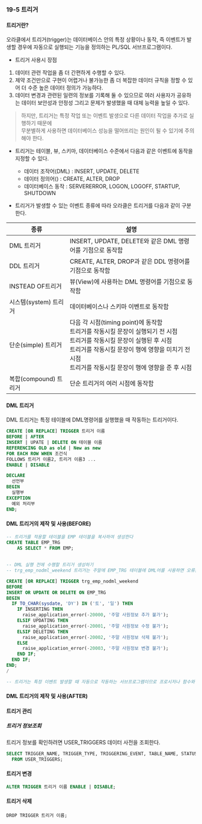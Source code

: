 ### 19-5 트리거
#### 트리거란?
오라클에서 트리거(trigger)는 데이터베이스 안의 특정 상황이나 동작, 즉 이벤트가 발생할 경우에 자동으로 실행되는 기능을 정의하는 PL/SQL 서브프로그램이다.      

- 트리거 사용시 장점     
1. 데이터 관련 작업을 좀 더 간편하게 수행할 수 있다.    
2. 제약 조건만으로 구현이 어렵거나 불가능한 좀 더 복잡한 데이터 규칙을 정할 수 있어 더 수준 높은 데이터 정의가 가능하다.    
3. 데이터 변경과 관련된 일련의 정보를 기록해 둘 수 있으므로 여러 사용자가 공유하는 데이터 보안성과 안정성 그리고 문제가 발생했을 때 대체 능력을 높일 수 있다.     

> 하지만, 트리거는 특정 작업 또는 이벤트 발생으로 다른 데이터 작업을 추가로 실행하기 때문에     
> 무분별하게 사용하면 데이터베이스 성능을 떨어뜨리는 원인이 될 수 있기에 주의해야 한다.     

- 트리거는 테이블, 뷰, 스키마, 데이터베이스 수준에서 다음과 같은 이벤트에 동작을 지정할 수 있다.     
  - 데이터 조작어(DML) : INSERT, UPDATE, DELETE     
  - 데이터 정의어() : CREATE, ALTER, DROP     
  - 데이터베이스 동작 : SERVERERROR, LOGON, LOGOFF, STARTUP, SHUTDOWN     

- 트리거가 발생할 수 있는 이벤트 종류에 따라 오라클은 트리거를 다음과 같이 구분한다.    

|종류|설명|
|--|--|
|DML 트리거|INSERT, UPDATE, DELETE와 같은 DML 명령어를 기점으로 동작함|
|DDL 트리거|CREATE, ALTER, DROP과 같은 DDL 명령어를 기점으로 동작함|
|INSTEAD OF트리거|뷰(View)에 사용하는 DML 명령어를 기점으로 동작함|
|시스템(system) 트리거|데이터베이스나 스키마 이벤트로 동작함|
|단순(simple) 트리거|다음 각 시점(timing point)에 동작함 <br> 트리거를 작동시킬 문장이 실행되기 전 시점 <br> 트리거를 작동시킬 문장이 실행된 후 시점 <br> 트리거를 작동시킬 문장이 행에 영향을 미치기 전 시점 <br> 트리거를 작동시킬 문장이 행에 영향을 준 후 시점|
|복합(compound) 트리거|단순 트리거의 여러 시점에 동작함|

#### DML 트리거
DML 트리거는 특정 테이블에 DML명령어를 실행했을 때 작동하는 트리거이다. 

```sql
CREATE [OR REPLACE] TRIGGER 트리거 이름
BEFORE | AFTER
INSERT | UPATE | DELETE ON 테이블 이름
REFERENCING OLD as old | New as new
FOR EACH ROW WHEN 조건식
FOLLOWS 트리거 이름2, 트리거 이름3 ...
ENABLE | DISABLE

DECLARE
  선언부
BEGIN
  실행부
EXCEPTION
  예외 처리부
END;
```

#### DML 트리거의 제작 및 사용(BEFORE)

```sql
-- 트리거를 적용할 테이블을 EMP 테이블을 복사하여 생성한다
CREATE TABLE EMP_TRG
    AS SELECT * FROM EMP;
    
    
-- DML 실행 전에 수행할 트리거 생성하기
-- trg_emp_nodml_weekend 트리거는 주말에 EMP_TRG 테이블에 DML어를 사용하면 오류를 일으키고 DML 명령어 실행을 취소한다. 

CREATE [OR REPLACE] TRIGGER trg_emp_nodml_weekend
BEFORE
INSERT OR UPDATE OR DELETE ON EMP_TRG
BEGIN
  IF TO_CHAR(sysdate, 'DY') IN ('토', '일') THEN
    IF INSERTING THEN
      raise_application_error(-20000, '주말 사원정보 추가 불가');
    ELSIF UPDATING THEN
      raise_application_error(-20001, '주말 사원정보 수정 불가');
    ELSIF DELETING THEN
      raise_application_error(-20002, '주말 사원정보 삭제 불가');
    ELSE  
      raise_application_error(-20003, '주말 사원정보 변경 불가');
    END IF;
  END IF;
END;      
/

-- 트리거는 특정 이벤트 발생할 때 자동으로 작동하는 서브프로그램이므로 프로시저나 함수와 같이 EXECUTE 또는 PL/SQL 블록에서 따로 실행하지 못한다.   
```


#### DML 트리거의 제작 및 사용(AFTER)


#### 트리거 관리
##### 트리거 정보조회
트리거 정보를 확인하려면 USER_TRIGGERS 데이터 사전을 조회한다.    

```sql
SELECT TRIGGER_NAME, TRIGGER_TYPE, TRIGGERING_EVENT, TABLE_NAME, STATUS
  FROM USER_TRIGGERS;
```


#### 트리거 변경
```sql
ALTER TRIGGER 트리거 이름 ENABLE | DISABLE;
```


#### 트리거 삭제
```DROP TRIGGER 트리거 이름;```
